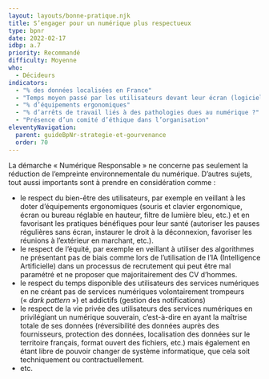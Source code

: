```yaml
---
layout: layouts/bonne-pratique.njk
title: S’engager pour un numérique plus respectueux
type: bpnr
date: 2022-02-17
idbp: a.7
priority: Recommandé
difficulty: Moyenne
who:
  - Décideurs
indicators:
  - "% des données localisées en France"
  - "Temps moyen passé par les utilisateurs devant leur écran (logiciel de time tracking)"
  - "% d’équipements ergonomiques"
  - "% d’arrêts de travail liés à des pathologies dues au numérique ?"
  - "Présence d’un comité d’éthique dans l’organisation"
eleventyNavigation:
  parent: guideBpNr-strategie-et-gourvenance
  order: 70
---
```


La démarche « Numérique Responsable » ne concerne pas seulement la réduction de l’empreinte environnementale du numérique. D’autres sujets, tout aussi importants sont à prendre en considération comme :
* le respect du bien-être des utilisateurs, par exemple en veillant à les doter d’équipements ergonomiques (souris et clavier ergonomique, écran ou bureau réglable en hauteur, filtre de lumière bleu, etc.) et en favorisant les pratiques bénéfiques pour leur santé (autoriser les pauses régulières sans écran, instaurer le droit à la déconnexion, favoriser les réunions à l’extérieur en marchant, etc.).
* le respect de l’équité, par exemple en veillant à utiliser des algorithmes ne présentant pas de biais comme lors de l’utilisation de l’IA (Intelligence Artificielle) dans un processus de recrutement qui peut être mal paramétré et ne proposer que majoritairement des CV d’hommes.
* le respect du temps disponible des utilisateurs des services numériques en ne créant pas de services numériques volontairement trompeurs (« *dark pattern* ») et addictifs (gestion des notifications)
* le respect de la vie privée des utilisateurs des services numériques en privilégiant un numérique souverain, c’est-à-dire en ayant la maîtrise totale de ses données (réversibilité des données auprès des fournisseurs, protection des données, localisation des données sur le territoire français, format ouvert des fichiers, etc.) mais également en étant libre de pouvoir changer de système informatique, que cela soit techniquement ou contractuellement.
* etc.
